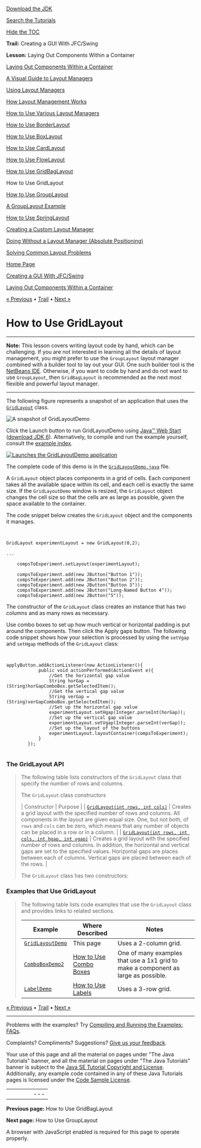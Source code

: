 [Download
the JDK](http://java.sun.com/javase/6/download.jsp)
  
[Search the
Tutorials](../../search.html)
  
[Hide the TOC](javascript:toggleLeft())

**Trail:** Creating a GUI With JFC/Swing
  
**Lesson:** Laying Out Components Within a Container

[Laying Out Components Within a Container](index.html)

[A Visual Guide to Layout Managers](visual.html)

[Using Layout Managers](using.html)

[How Layout Management Works](howLayoutWorks.html)

[How to Use Various Layout Managers](layoutlist.html)

[How to Use BorderLayout](border.html)

[How to Use BoxLayout](box.html)

[How to Use CardLayout](card.html)

[How to Use FlowLayout](flow.html)

[How to Use GridBagLayout](gridbag.html)

How to Use GridLayout

[How to Use GroupLayout](group.html)

[A GroupLayout Example](groupExample.html)

[How to Use SpringLayout](spring.html)

[Creating a Custom Layout Manager](custom.html)

[Doing Without a Layout Manager (Absolute Positioning)](none.html)

[Solving Common Layout Problems](problems.html)

[Home Page](../../index.html)
>
[Creating a GUI With JFC/Swing](../index.html)
>
[Laying Out Components Within a Container](index.html)

[« Previous](gridbag.html) • [Trail](../TOC.html) • [Next »](group.html)

# How to Use GridLayout

---

**Note:** This lesson covers writing layout code by hand, which can be challenging. If you are not interested in learning all the details of layout management, you might prefer to use the `GroupLayout` layout manager combined with a builder tool to lay out your GUI. One such builder tool is the
[NetBeans IDE](../learn/index.html). Otherwise, if you want to code by hand and do not want to use `GroupLayout`, then `GridBagLayout` is recommended as the next most flexible and powerful layout manager.

---

The following figure represents a snapshot of an application that uses the
[`GridLayout`](http://download.oracle.com/javase/7/docs/api/java/awt/GridLayout.html) class.

![A snapshot of GridLayoutDemo](../../figures/uiswing/layout/GridLayoutDemo.png)

Click the Launch button
to run GridLayoutDemo using
[Java™ Web Start](http://java.sun.com/products/javawebstart/index.jsp)
([download JDK 6](http://java.sun.com/javase/downloads/index.jsp)).
Alternatively, to compile and run the example yourself,
consult the
[example index](../examples/layout/index.html#GridLayoutDemo).

[![Launches the GridLayoutDemo application](../../images/jws-launch-button.png)](http://download.oracle.com/javase/tutorialJWS/uiswing/layout/ex6/GridLayoutDemo.jnlp)

The complete code of this demo is in the
[`GridLayoutDemo.java`](../examples/layout/GridLayoutDemoProject/src/layout/GridLayoutDemo.java) file.

A `GridLayout` object places components in a grid of cells.
Each component takes all the available space within its cell,
and each cell is exactly the same size.
If the `GridLayoutDemo` window is resized,
the `GridLayout` object changes the cell size
so that the cells are as large as possible,
given the space available to the container.

The code snippet below creates the `GridLayout` object and the components it manages.

```


GridLayout experimentLayout = new GridLayout(0,2);

...

	compsToExperiment.setLayout(experimentLayout);

	compsToExperiment.add(new JButton("Button 1"));
	compsToExperiment.add(new JButton("Button 2"));
	compsToExperiment.add(new JButton("Button 3"));
	compsToExperiment.add(new JButton("Long-Named Button 4"));
	compsToExperiment.add(new JButton("5"));

```

The constructor of the `GridLayout` class
creates an instance that has two columns
and as many rows as necessary.

Use combo boxes to set up how much vertical or horizontal padding is put around the components. Then click the Apply gaps button. The following code snippet shows how your selection is processed by using the `setVgap` and `setHgap` methods of the `GridLayout` class:

```


applyButton.addActionListener(new ActionListener(){
            public void actionPerformed(ActionEvent e){
                //Get the horizontal gap value
                String horGap = (String)horGapComboBox.getSelectedItem();
                //Get the vertical gap value
                String verGap = (String)verGapComboBox.getSelectedItem();
                //Set up the horizontal gap value
                experimentLayout.setHgap(Integer.parseInt(horGap));
                //Set up the vertical gap value
                experimentLayout.setVgap(Integer.parseInt(verGap));
                //Set up the layout of the buttons
                experimentLayout.layoutContainer(compsToExperiment);
            }
        });


```

### The GridLayout API

> The following table lists constructors of the `GridLayout` class that specify the number of rows and columns.
>
> The `GridLayout` class constructors
>
> | Constructor | Purpose |
> | [`GridLayout(int rows, int cols)`](http://download.oracle.com/javase/7/docs/api/java/awt/GridLayout.html#GridLayout(int,%20int)) | Creates a grid layout with the specified number of rows and columns. All components in the layout are given equal size. One, but not both, of `rows` and `cols` can be zero, which means that any number of objects can be placed in a row or in a column. |
> | [`GridLayout(int rows, int cols, int hgap, int vgap)`](http://download.oracle.com/javase/7/docs/api/java/awt/GridLayout.html#GridLayout(int,%20int,%20int,%20int)) | Creates a grid layout with the specified number of rows and columns. In addition, the horizontal and vertical gaps are set to the specified values. Horizontal gaps are places between each of columns. Vertical gaps are placed between each of the rows. |
>
> The `GridLayout` class has two constructors:

### Examples that Use GridLayout

> The following table lists code examples that use the `GridLayout` class and
> provides links to related sections.
>
> | Example | Where Described | Notes |
> | --- | --- | --- |
> | [`GridLayoutDemo`](../examples/layout/index.html#GridLayoutDemo) | This page | Uses a 2-column grid. |
> | [`ComboBoxDemo2`](../examples/components/index.html#ComboBoxDemo2) | [How to Use Combo Boxes](../components/combobox.html) | One of many examples that use a 1x1 grid to make a component as large as possible. |
> | [`LabelDemo`](../examples/components/index.html#LabelDemo) | [How to Use Labels](../components/label.html) | Uses a 3-row grid. |

[« Previous](gridbag.html)
•
[Trail](../TOC.html)
•
[Next »](group.html)

---

Problems with the examples? Try [Compiling and Running
the Examples: FAQs](../../information/run-examples.html).
  
Complaints? Compliments? Suggestions? [Give
us your feedback](http://download.oracle.com/javase/feedback.html).

Your use of this page and all the material on pages under "The Java Tutorials" banner,
and all the material on pages under "The Java Tutorials" banner is subject to the [Java SE Tutorial Copyright
and License](../../information/license.html).
Additionally, any example code contained in any of these Java
Tutorials pages is licensed under the
[Code
Sample License](http://developers.sun.com/license/berkeley_license.html).

|  |  |  |  |  |
| --- | --- | --- | --- | --- |
| |  |  | | --- | --- | | duke image | Oracle logo | | [About Oracle](http://www.oracle.com/us/corporate/index.html) | [Oracle Technology Network](http://www.oracle.com/technology/index.html) | [Terms of Service](https://www.samplecode.oracle.com/servlets/CompulsoryClickThrough?type=TermsOfService) | Copyright © 1995, 2011 Oracle and/or its affiliates. All rights reserved. |

**Previous page:** How to Use GridBagLayout
  
**Next page:** How to Use GroupLayout




A browser with JavaScript enabled is required for this page to operate properly.